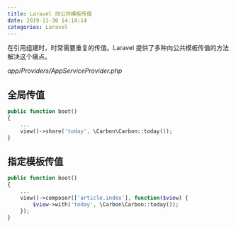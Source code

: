 ```yaml
---
title: Laravel 向公共模板传值
date: 2019-11-30 14:14:14
categories: Laravel
---
```


在引用组建时，时常需要重复的传值。Laravel 提供了多种向公共模板传值的方法解决这个痛点。

*app/Providers/AppServiceProvider.php*

## 全局传值

```php
public function boot()
{
    ...
    view()->share('today', \Carbon\Carbon::today());
}
```

## 指定模板传值

```php
public function boot()
{
    ...
    view()->composer(['article.index'], function($view) {
        $view->with('today', \Carbon\Carbon::today());
    });
}
```

